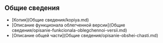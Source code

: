 
## Общие сведения

- [Копия](Общие сведения/kopiya.md)
- [Описание функционала облегченной версии](Общие сведения/opisanie-funkcionala-oblegchennoi-versii.md)
- [Описание общей части](Общие сведения/opisanie-obshei-chasti.md)